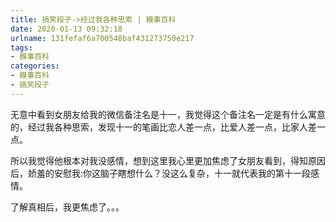 ```yaml
---
title: 搞笑段子->经过我各种思索 | 糗事百科
date: 2020-01-13 09:32:18
urlname: 131fefaf6a700548baf431273750e217
tags: 
- 糗事百科
categories:
- 糗事百科
- 搞笑段子
---
```

无意中看到女朋友给我的微信备注名是十一，我觉得这个备注名一定是有什么寓意的，经过我各种思索，发现十一的笔画比恋人差一点，比爱人差一点，比家人差一点。

所以我觉得他根本对我没感情，想到这里我心里更加焦虑了女朋友看到，得知原因后，娇羞的安慰我:你这脑子瞎想什么？没这么复杂，十一就代表我的第十一段感情。

了解真相后，我更焦虑了。。。


